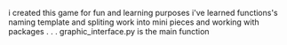i created this game for fun and learning purposes i've learned functions's naming template and spliting work into mini pieces and working with packages . . . 
graphic_interface.py is the main function 
